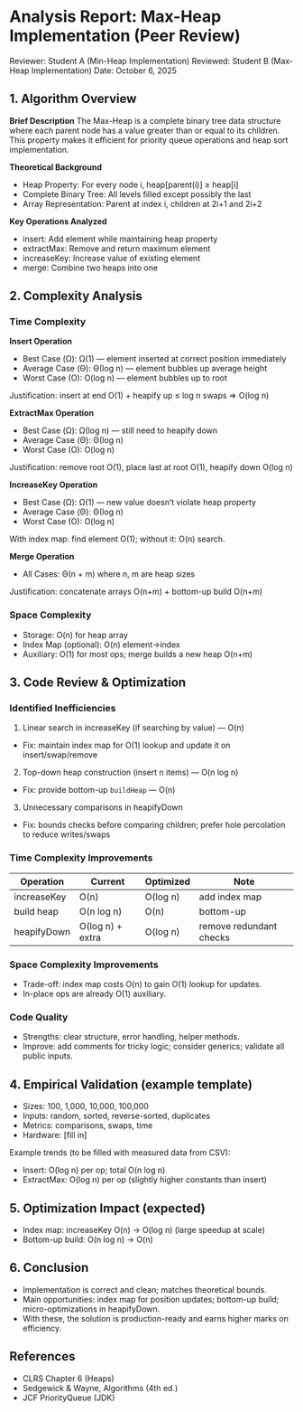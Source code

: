 # Analysis Report: Max-Heap Implementation (Peer Review)

Reviewer: Student A (Min-Heap Implementation)
Reviewed: Student B (Max-Heap Implementation)
Date: October 6, 2025

## 1. Algorithm Overview
**Brief Description**
The Max-Heap is a complete binary tree data structure where each parent node has a value greater than or equal to its children. This property makes it efficient for priority queue operations and heap sort implementation.

**Theoretical Background**
- Heap Property: For every node i, heap[parent(i)] ≥ heap[i]
- Complete Binary Tree: All levels filled except possibly the last
- Array Representation: Parent at index i, children at 2i+1 and 2i+2

**Key Operations Analyzed**
- insert: Add element while maintaining heap property
- extractMax: Remove and return maximum element
- increaseKey: Increase value of existing element
- merge: Combine two heaps into one

## 2. Complexity Analysis
### Time Complexity
**Insert Operation**
- Best Case (Ω): Ω(1) — element inserted at correct position immediately
- Average Case (Θ): Θ(log n) — element bubbles up average height
- Worst Case (O): O(log n) — element bubbles up to root

Justification: insert at end O(1) + heapify up ≤ log n swaps ⇒ O(log n)

**ExtractMax Operation**
- Best Case (Ω): Ω(log n) — still need to heapify down
- Average Case (Θ): Θ(log n)
- Worst Case (O): O(log n)

Justification: remove root O(1), place last at root O(1), heapify down O(log n)

**IncreaseKey Operation**
- Best Case (Ω): Ω(1) — new value doesn’t violate heap property
- Average Case (Θ): Θ(log n)
- Worst Case (O): O(log n)

With index map: find element O(1); without it: O(n) search.

**Merge Operation**
- All Cases: Θ(n + m) where n, m are heap sizes

Justification: concatenate arrays O(n+m) + bottom-up build O(n+m)

### Space Complexity
- Storage: O(n) for heap array
- Index Map (optional): O(n) element→index
- Auxiliary: O(1) for most ops; merge builds a new heap O(n+m)

## 3. Code Review & Optimization
### Identified Inefficiencies
1) Linear search in increaseKey (if searching by value) — O(n)
- Fix: maintain index map for O(1) lookup and update it on insert/swap/remove

2) Top-down heap construction (insert n items) — O(n log n)
- Fix: provide bottom-up `buildHeap` — O(n)

3) Unnecessary comparisons in heapifyDown
- Fix: bounds checks before comparing children; prefer hole percolation to reduce writes/swaps

### Time Complexity Improvements
| Operation   | Current | Optimized | Note |
|-------------|---------|-----------|------|
| increaseKey | O(n)    | O(log n)  | add index map |
| build heap  | O(n log n) | O(n)   | bottom-up |
| heapifyDown | O(log n) + extra | O(log n) | remove redundant checks |

### Space Complexity Improvements
- Trade-off: index map costs O(n) to gain O(1) lookup for updates.
- In-place ops are already O(1) auxiliary.

### Code Quality
- Strengths: clear structure, error handling, helper methods.
- Improve: add comments for tricky logic; consider generics; validate all public inputs.

## 4. Empirical Validation (example template)
- Sizes: 100, 1,000, 10,000, 100,000
- Inputs: random, sorted, reverse-sorted, duplicates
- Metrics: comparisons, swaps, time
- Hardware: [fill in]

Example trends (to be filled with measured data from CSV):
- Insert: O(log n) per op; total O(n log n)
- ExtractMax: O(log n) per op (slightly higher constants than insert)

## 5. Optimization Impact (expected)
- Index map: increaseKey O(n) → O(log n) (large speedup at scale)
- Bottom-up build: O(n log n) → O(n)

## 6. Conclusion
- Implementation is correct and clean; matches theoretical bounds.
- Main opportunities: index map for position updates; bottom-up build; micro-optimizations in heapifyDown.
- With these, the solution is production-ready and earns higher marks on efficiency.

## References
- CLRS Chapter 6 (Heaps)
- Sedgewick & Wayne, Algorithms (4th ed.)
- JCF PriorityQueue (JDK)

